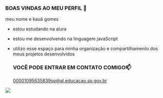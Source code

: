 ### BOAS VINDAS AO MEU PERFIL 💖

meu nome e kauã gomes 
- estou estudando na alura
- estou me desenvolvendo na linguagem javaScript
- utilizo esse espaço para minha organização e compartilhamento dos meus projetos desenvolvidos

  ### VOCÊ PODE ENTRAR EM CONTATO COMIGO📫
  00001095635839sp@al.educacao.sp.gov.br
  
![](https://tenor.com/pt-BR/view/itadori-yuji-gif-26016370)

